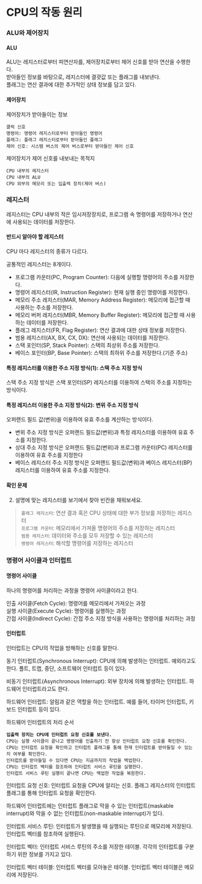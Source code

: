 # CPU의 작동 원리

### ALU와 제어장치 <a href="#41-alu" id="41-alu"></a>

#### ALU <a href="#alu" id="alu"></a>

ALU는 레지스터로부터 피연산자를, 제어장치로부터 제어 신호를 받아 연산을 수행한다.\
받아들인 정보를 바탕으로, 레지스터에 결괏값 또는 플래그를 내보낸다.\
플래그는 연산 결과에 대한 추가적인 상태 정보를 담고 있다.

#### 제어장치 <a href="#undefined" id="undefined"></a>

제어장치가 받아들이는 정보

```
클럭 신호
명령어: 명령어 레지스터로부터 받아들인 명령어
플래그: 플래그 레지스터로부터 받아들인 플래그
제어 신호: 시스템 버스의 제어 버스로부터 받아들인 제어 신호
```

제어장치가 제어 신호를 내보내는 목적지

```
CPU 내부의 레지스터
CPU 내부의 ALU
CPU 외부의 메모리 또는 입출력 장치(제어 버스)
```

### 레지스터 <a href="#42" id="42"></a>

레지스터는 CPU 내부의 작은 임시저장장치로, 프로그램 속 명령어를 저장하거나 연산에 사용되는 데이터를 저장한다.

#### 반드시 알아야 할 레지스터 <a href="#undefined" id="undefined"></a>

CPU 마다 레지스터의 종류가 다르다.

공통적인 레지스터는 8개이다.

* 프로그램 카운터(PC, Program Counter): 다음에 실행할 명령어의 주소를 저장한다.
* 명령어 레지스터(IR, Instruction Register): 현재 실행 중인 명령어를 저장한다.
* 메모리 주소 레지스터(MAR, Memory Address Register): 메모리에 접근할 때 사용하는 주소를 저장한다.
* 메모리 버퍼 레지스터(MBR, Memory Buffer Register): 메모리에 접근할 때 사용하는 데이터를 저장한다.
* 플래그 레지스터(FR, Flag Register): 연산 결과에 대한 상태 정보를 저장한다.
* 범용 레지스터(AX, BX, CX, DX): 연산에 사용되는 데이터를 저장한다.
* 스택 포인터(SP, Stack Pointer): 스택의 최상위 주소를 저장한다.
* 베이스 포인터(BP, Base Pointer): 스택의 최하위 주소를 저장한다.(기준 주소)

#### 특정 레지스터를 이용한 주소 지정 방식(1): 스택 주소 지정 방식 <a href="#1" id="1"></a>

스택 주소 지정 방식은 스택 포인터(SP) 레지스터를 이용하여 스택의 주소를 지정하는 방식이다.

#### 특정 레지스터 이용한 주소 지정 방식(2): 변위 주소 지정 방식 <a href="#2" id="2"></a>

오퍼랜드 필드 값(변위)을 이용하여 유효 주소를 계산하는 방식이다.

* 변위 주소 지정 방식은 오퍼랜드 필드값(변위)과 특정 레지스터를 이용하여 유효 주소를 지정한다.
* 상대 주소 지정 방식은 오퍼랜드 필드값(변위)과 프로그램 카운터(PC) 레지스터를 이용하여 유효 주소를 지정한다
* 베이스 레지스터 주소 지정 방식은 오퍼랜드 필드값(변위)과 베이스 레지스터(BP) 레지스터를 이용하여 유효 주소를 지정한다.

#### 확인 문제 <a href="#undefined" id="undefined"></a>

2. 설명에 맞는 레지스터를 보기에서 찾아 빈칸을 채워보세요.

> `플래그 레지스터`: 연산 결과 혹은 CPU 상태에 대한 부가 정보를 저장하는 레지스터\
> `프로그램 카운터`: 메모리에서 가져올 명령어의 주소를 저장하는 레지스터\
> `범용 레지스터`: 데이터와 주소를 모두 저장할 수 있는 레지스터\
> `명령어 레지스터`: 해석할 명령어를 저장하는 레지스터

### 명령어 사이클과 인터럽트 <a href="#43" id="43"></a>

#### 명령어 사이클 <a href="#undefined" id="undefined"></a>

하나의 명령어를 처리하는 과정을 명령어 사이클이라고 한다.

인출 사이클(Fetch Cycle): 명령어를 메모리에서 가져오는 과정\
실행 사이클(Execute Cycle): 명령어를 실행하는 과정\
간접 사이클(Indirect Cycle): 간접 주소 지정 방식을 사용하는 명령어를 처리하는 과정

#### 인터럽트 <a href="#undefined" id="undefined"></a>

인터럽트는 CPU의 작업을 방해하는 신호를 말한다.

동기 인터럽트(Synchronous Interrupt): CPU에 의해 발생하는 인터럽트. 예외라고도 한다. 폴트, 트랩, 중단, 소프트웨어 인터럽트 등이 있다.

비동기 인터럽트(Asynchronous Interrupt): 외부 장치에 의해 발생하는 인터럽트. 하드웨어 인터럽트라고도 한다.

하드웨어 인터럽트: 알림과 같은 역할을 하는 인터럽트. 예를 들어, 타이머 인터럽트, 키보드 인터럽트 등이 있다.

하드웨어 인터럽트의 처리 순서

<pre><code><strong>입출력 장치는 CPU에 인터럽트 요청 신호를 보낸다.
</strong>CPU는 실행 사이클이 끝나고 명령어를 인출하기 전 항상 인터럽트 요청 신호를 확인한다.
CPU는 인터럽트 요청을 확인하고 인터럽트 플래그를 통해 현재 인터럽트를 받아들일 수 있는지 여부를 확인한다.
인터럽트를 받아들일 수 있다면 CPU는 지금까지의 작업을 백업한다.
CPU는 인터럽트 벡터를 참조하여 인터럽트 서비스 루틴을 실행한다.
인터럽트 서비스 루틴 실행이 끝나면 CPU는 백업한 작업을 복원한다.
</code></pre>

인터럽트 요청 신호: 인터럽트 요청을 CPU에 알리는 신호. 플래그 레지스터의 인터럽트 플래그를 통해 인터럽트 요청을 확인한다.

하드웨어 인터럽트에는 인터럽트 플래그로 막을 수 있는 인터럽트(maskable interrupt)와 막을 수 없는 인터럽트(non-maskable interrupt)가 있다.

인터럽트 서비스 루틴: 인터럽트가 발생했을 때 실행되는 루틴으로 메모리에 저장된다. 인터럽트 벡터를 참조하여 실행된다.

인터럽트 벡터: 인터럽트 서비스 루틴의 주소를 저장한 테이블. 각각의 인터럽트를 구분하기 위한 정보를 가지고 있다.

인터럽트 벡터 테이블: 인터럽트 벡터를 모아놓은 테이블. 인터럽트 벡터 테이블은 메모리에 저장된다.
